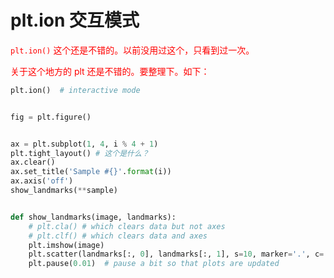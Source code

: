 # plt.ion 交互模式

<span style="color:red;">`plt.ion()` 这个还是不错的。以前没用过这个，只看到过一次。</span>

<span style="color:red;">关于这个地方的 plt 还是不错的。要整理下。如下：</span>


```py
plt.ion()  # interactive mode


fig = plt.figure()


ax = plt.subplot(1, 4, i % 4 + 1)
plt.tight_layout() # 这个是什么？
ax.clear()
ax.set_title('Sample #{}'.format(i))
ax.axis('off')
show_landmarks(**sample)


def show_landmarks(image, landmarks):
    # plt.cla() # which clears data but not axes
    # plt.clf() # which clears data and axes
    plt.imshow(image)
    plt.scatter(landmarks[:, 0], landmarks[:, 1], s=10, marker='.', c='r')
    plt.pause(0.01)  # pause a bit so that plots are updated
```
